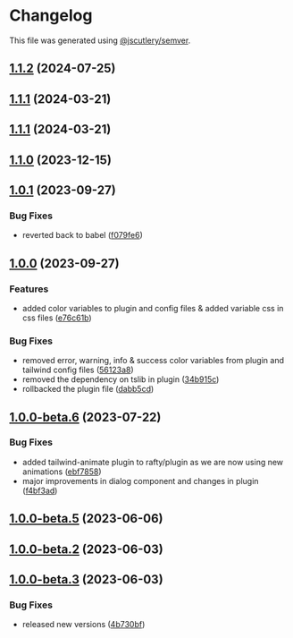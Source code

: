 # Changelog

This file was generated using [@jscutlery/semver](https://github.com/jscutlery/semver).

## [1.1.2](https://github.com/rhinobase/raftyui/compare/plugin-1.1.1...plugin-1.1.2) (2024-07-25)

## [1.1.1](https://github.com/rhinobase/raftyui/compare/plugin-1.1.0...plugin-1.1.1) (2024-03-21)

## [1.1.1](https://github.com/rhinobase/raftyui/compare/plugin-1.1.0...plugin-1.1.1) (2024-03-21)

## [1.1.0](https://github.com/rhinobase/raftyui/compare/plugin-1.0.1...plugin-1.1.0) (2023-12-15)

## [1.0.1](https://github.com/rhinobase/design-system/compare/plugin-1.0.0...plugin-1.0.1) (2023-09-27)

### Bug Fixes

- reverted back to babel ([f079fe6](https://github.com/rhinobase/design-system/commit/f079fe6d511a459de25b69ecf4fad97ac7e52982))

## [1.0.0](https://github.com/rhinobase/design-system/compare/plugin-1.0.0-beta.6...plugin-1.0.0) (2023-09-27)

### Features

- added color variables to plugin and config files & added variable css in css files ([e76c61b](https://github.com/rhinobase/design-system/commit/e76c61b1303bcced6d606ab48004046a23bb20b6))

### Bug Fixes

- removed error, warning, info & success color variables from plugin and tailwind config files ([56123a8](https://github.com/rhinobase/design-system/commit/56123a8ecc7ff35b494696aea1774a9078a2af50))
- removed the dependency on tslib in plugin ([34b915c](https://github.com/rhinobase/design-system/commit/34b915ce32af693a6626b1c4e647cce10e106af4))
- rollbacked the plugin file ([dabb5cd](https://github.com/rhinobase/design-system/commit/dabb5cd9df48d4a7557d2d70237d665b2d8224cc))

## [1.0.0-beta.6](https://github.com/rhinobase/design-system/compare/plugin-1.0.0-beta.5...plugin-1.0.0-beta.6) (2023-07-22)

### Bug Fixes

- added tailwind-animate plugin to rafty/plugin as we are now using new animations ([ebf7858](https://github.com/rhinobase/design-system/commit/ebf785823dd4d36a1628c9ebb058fe55df0cabec))
- major improvements in dialog component and changes in plugin ([f4bf3ad](https://github.com/rhinobase/design-system/commit/f4bf3ad8b012170c911112e4840e7906a05a7b86))

## [1.0.0-beta.5](https://github.com/rhinobase/design-system/compare/plugin-1.0.0-beta.4...plugin-1.0.0-beta.5) (2023-06-06)

## [1.0.0-beta.2](https://github.com/rhinobase/design-system/compare/plugin-1.0.0-beta-3...plugin-1.0.0-beta.2) (2023-06-03)

## [1.0.0-beta.3](https://github.com/rhinobase/design-system/compare/plugin-1.0.0-beta.0...plugin-1.0.0-beta.1) (2023-06-03)

### Bug Fixes

- released new versions ([4b730bf](https://github.com/rhinobase/design-system/commit/4b730bf27c8cb124237c19da6f952e7bc4a7976d))
